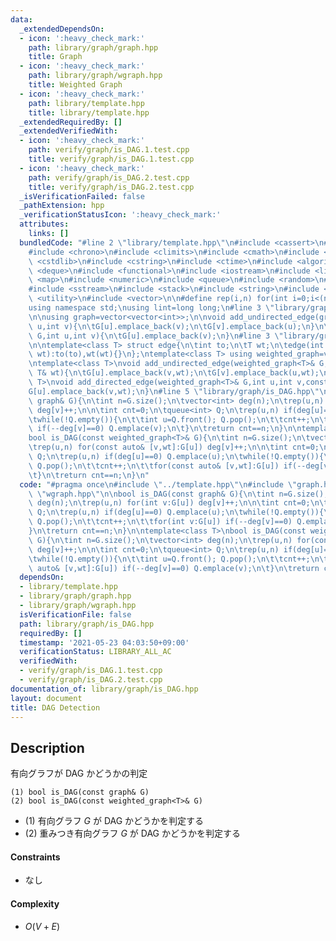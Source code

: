 ```yaml
---
data:
  _extendedDependsOn:
  - icon: ':heavy_check_mark:'
    path: library/graph/graph.hpp
    title: Graph
  - icon: ':heavy_check_mark:'
    path: library/graph/wgraph.hpp
    title: Weighted Graph
  - icon: ':heavy_check_mark:'
    path: library/template.hpp
    title: library/template.hpp
  _extendedRequiredBy: []
  _extendedVerifiedWith:
  - icon: ':heavy_check_mark:'
    path: verify/graph/is_DAG.1.test.cpp
    title: verify/graph/is_DAG.1.test.cpp
  - icon: ':heavy_check_mark:'
    path: verify/graph/is_DAG.2.test.cpp
    title: verify/graph/is_DAG.2.test.cpp
  _isVerificationFailed: false
  _pathExtension: hpp
  _verificationStatusIcon: ':heavy_check_mark:'
  attributes:
    links: []
  bundledCode: "#line 2 \"library/template.hpp\"\n#include <cassert>\n#include <cctype>\n\
    #include <chrono>\n#include <climits>\n#include <cmath>\n#include <cstdio>\n#include\
    \ <cstdlib>\n#include <cstring>\n#include <ctime>\n#include <algorithm>\n#include\
    \ <deque>\n#include <functional>\n#include <iostream>\n#include <limits>\n#include\
    \ <map>\n#include <numeric>\n#include <queue>\n#include <random>\n#include <set>\n\
    #include <sstream>\n#include <stack>\n#include <string>\n#include <tuple>\n#include\
    \ <utility>\n#include <vector>\n\n#define rep(i,n) for(int i=0;i<(n);i++)\n\n\
    using namespace std;\nusing lint=long long;\n#line 3 \"library/graph/graph.hpp\"\
    \n\nusing graph=vector<vector<int>>;\n\nvoid add_undirected_edge(graph& G,int\
    \ u,int v){\n\tG[u].emplace_back(v);\n\tG[v].emplace_back(u);\n}\n\nvoid add_directed_edge(graph&\
    \ G,int u,int v){\n\tG[u].emplace_back(v);\n}\n#line 3 \"library/graph/wgraph.hpp\"\
    \n\ntemplate<class T> struct edge{\n\tint to;\n\tT wt;\n\tedge(int to,const T&\
    \ wt):to(to),wt(wt){}\n};\ntemplate<class T> using weighted_graph=vector<vector<edge<T>>>;\n\
    \ntemplate<class T>\nvoid add_undirected_edge(weighted_graph<T>& G,int u,int v,const\
    \ T& wt){\n\tG[u].emplace_back(v,wt);\n\tG[v].emplace_back(u,wt);\n}\n\ntemplate<class\
    \ T>\nvoid add_directed_edge(weighted_graph<T>& G,int u,int v,const T& wt){\n\t\
    G[u].emplace_back(v,wt);\n}\n#line 5 \"library/graph/is_DAG.hpp\"\n\nbool is_DAG(const\
    \ graph& G){\n\tint n=G.size();\n\tvector<int> deg(n);\n\trep(u,n) for(int v:G[u])\
    \ deg[v]++;\n\n\tint cnt=0;\n\tqueue<int> Q;\n\trep(u,n) if(deg[u]==0) Q.emplace(u);\n\
    \twhile(!Q.empty()){\n\t\tint u=Q.front(); Q.pop();\n\t\tcnt++;\n\t\tfor(int v:G[u])\
    \ if(--deg[v]==0) Q.emplace(v);\n\t}\n\treturn cnt==n;\n}\n\ntemplate<class T>\n\
    bool is_DAG(const weighted_graph<T>& G){\n\tint n=G.size();\n\tvector<int> deg(n);\n\
    \trep(u,n) for(const auto& [v,wt]:G[u]) deg[v]++;\n\n\tint cnt=0;\n\tqueue<int>\
    \ Q;\n\trep(u,n) if(deg[u]==0) Q.emplace(u);\n\twhile(!Q.empty()){\n\t\tint u=Q.front();\
    \ Q.pop();\n\t\tcnt++;\n\t\tfor(const auto& [v,wt]:G[u]) if(--deg[v]==0) Q.emplace(v);\n\
    \t}\n\treturn cnt==n;\n}\n"
  code: "#pragma once\n#include \"../template.hpp\"\n#include \"graph.hpp\"\n#include\
    \ \"wgraph.hpp\"\n\nbool is_DAG(const graph& G){\n\tint n=G.size();\n\tvector<int>\
    \ deg(n);\n\trep(u,n) for(int v:G[u]) deg[v]++;\n\n\tint cnt=0;\n\tqueue<int>\
    \ Q;\n\trep(u,n) if(deg[u]==0) Q.emplace(u);\n\twhile(!Q.empty()){\n\t\tint u=Q.front();\
    \ Q.pop();\n\t\tcnt++;\n\t\tfor(int v:G[u]) if(--deg[v]==0) Q.emplace(v);\n\t\
    }\n\treturn cnt==n;\n}\n\ntemplate<class T>\nbool is_DAG(const weighted_graph<T>&\
    \ G){\n\tint n=G.size();\n\tvector<int> deg(n);\n\trep(u,n) for(const auto& [v,wt]:G[u])\
    \ deg[v]++;\n\n\tint cnt=0;\n\tqueue<int> Q;\n\trep(u,n) if(deg[u]==0) Q.emplace(u);\n\
    \twhile(!Q.empty()){\n\t\tint u=Q.front(); Q.pop();\n\t\tcnt++;\n\t\tfor(const\
    \ auto& [v,wt]:G[u]) if(--deg[v]==0) Q.emplace(v);\n\t}\n\treturn cnt==n;\n}\n"
  dependsOn:
  - library/template.hpp
  - library/graph/graph.hpp
  - library/graph/wgraph.hpp
  isVerificationFile: false
  path: library/graph/is_DAG.hpp
  requiredBy: []
  timestamp: '2021-05-23 04:03:50+09:00'
  verificationStatus: LIBRARY_ALL_AC
  verifiedWith:
  - verify/graph/is_DAG.1.test.cpp
  - verify/graph/is_DAG.2.test.cpp
documentation_of: library/graph/is_DAG.hpp
layout: document
title: DAG Detection
---
```


## Description
有向グラフが DAG かどうかの判定
```
(1) bool is_DAG(const graph& G)
(2) bool is_DAG(const weighted_graph<T>& G)
```
- (1) 有向グラフ $G$ が DAG かどうかを判定する
- (2) 重みつき有向グラフ $G$ が DAG かどうかを判定する

#### Constraints
- なし

#### Complexity
- $O(V+E)$
